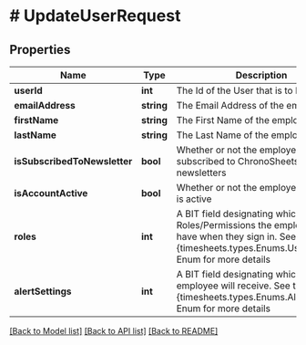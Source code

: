 # # UpdateUserRequest

## Properties

Name | Type | Description | Notes
------------ | ------------- | ------------- | -------------
**userId** | **int** | The Id of the User that is to be updated | [optional] 
**emailAddress** | **string** | The Email Address of the employee | [optional] 
**firstName** | **string** | The First Name of the employee | [optional] 
**lastName** | **string** | The Last Name of the employee | [optional] 
**isSubscribedToNewsletter** | **bool** | Whether or not the employee is subscribed to ChronoSheets newsletters | [optional] 
**isAccountActive** | **bool** | Whether or not the employee account is active | [optional] 
**roles** | **int** | A BIT field designating which Roles/Permissions the employee will have when they sign in.  See the {timesheets.types.Enums.UserRoles} Enum for more details | [optional] 
**alertSettings** | **int** | A BIT field designating which Alerts the employee will receive.  See the {timesheets.types.Enums.AlertSettings} Enum for more details | [optional] 

[[Back to Model list]](../../README.md#documentation-for-models) [[Back to API list]](../../README.md#documentation-for-api-endpoints) [[Back to README]](../../README.md)


